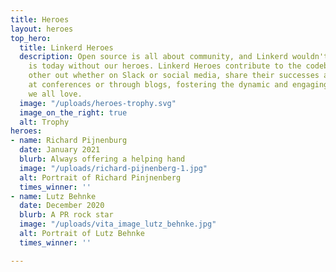 ```yaml
---
title: Heroes
layout: heroes
top_hero:
  title: Linkerd Heroes
  description: Open source is all about community, and Linkerd wouldn't be what it
    is today without our heroes. Linkerd Heroes contribute to the codebase, help each
    other out whether on Slack or social media, share their successes and failures
    at conferences or through blogs, fostering the dynamic and engaging community
    we all love.
  image: "/uploads/heroes-trophy.svg"
  image_on_the_right: true
  alt: Trophy
heroes:
- name: Richard Pijnenburg
  date: January 2021
  blurb: Always offering a helping hand
  image: "/uploads/richard-pijnenberg-1.jpg"
  alt: Portrait of Richard Pinjnenberg
  times_winner: ''
- name: Lutz Behnke
  date: December 2020
  blurb: A PR rock star
  image: "/uploads/vita_image_lutz_behnke.jpg"
  alt: Portrait of Lutz Behnke
  times_winner: ''

---
```

